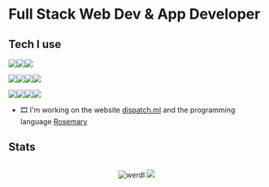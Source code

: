 # Full Stack Web Dev & App Developer
## Tech I use
<img SRC='https://img.shields.io/static/v1?label=app&message=VS Code&color=lightblue' /><img SRC='https://img.shields.io/static/v1?label=app&message=GitHub&color=darkgrey' /><img SRC='https://img.shields.io/static/v1?label=app&message=MS Edge&color=green' />

<img SRC='https://img.shields.io/static/v1?label=language&message=PHP&color=pink' /><img SRC='https://img.shields.io/static/v1?label=language&message=Python&color=yellow' /><img SRC='https://img.shields.io/static/v1?label=language&message=C++&color=darkblue' /><img SRC='https://img.shields.io/static/v1?label=language&message=HTML, CSS and JS&color=orange' />

<img SRC='https://img.shields.io/static/v1?label=framework&message=Bootstrap&color=purple' /><img SRC='https://img.shields.io/static/v1?label=framework&message=FontAwesome&color=turquoise' /><img SRC='https://img.shields.io/static/v1?label=framework&message=ChordCSS&color=orange' /><img SRC='https://img.shields.io/static/v1?label=webserver&message=Apache&color=blue' />






- 🎞 I'm working on the website [dispatch.ml](http://dispatch.ml) and the programming language [Rosemary](http://GitHub.com/werdl/rosemary)
<!---
werdl/werdl is a ✨ special ✨ repository because its `README.md` (this file) appears on your GitHub profile.
You can click the Preview link to take a look at your changes.
--->
## Stats
<img width="0" src="https://visitor-badge.glitch.me/badge?page_id=werdl.werdl" />
<p align="center"> <img src="https://github-readme-stats.vercel.app/api?username=werdl&show_icons=true&theme=great-gatsby" alt="werdl" />
<a href="werdl"><img src="contributions.svg"></a>
